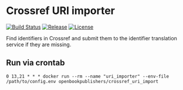 # Crossref URI importer
[![Build Status](https://travis-ci.org/hirmeos/crossref_uri_import.svg?branch=master)](https://travis-ci.org/hirmeos/crossref_uri_import) [![Release](https://img.shields.io/github/release/hirmeos/crossref_uri_import.svg?colorB=58839b)](https://github.com/hirmeos/crossref_uri_import/releases) [![License](https://img.shields.io/github/license/hirmeos/crossref_uri_import.svg?colorB=ff0000)](https://github.com/hirmeos/crossref_uri_import/blob/master/LICENSE)


Find identifiers in Crossref and submit them to the identifier translation service if they are missing.

## Run via crontab
```
0 13,21 * * * docker run --rm --name "uri_importer" --env-file /path/to/config.env openbookpublishers/crossref_uri_import
```
